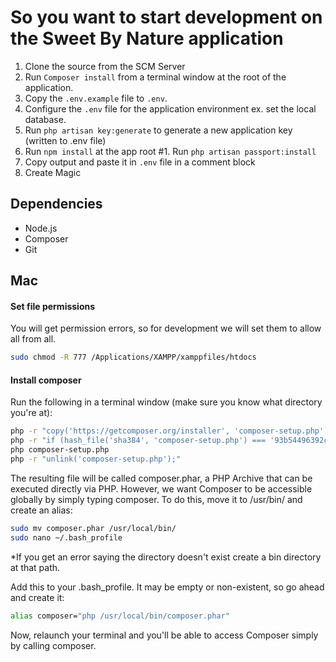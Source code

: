 # So you want to start development on the Sweet By Nature application


1. Clone the source from the SCM Server
2. Run ```Composer install``` from a terminal window at the root of the application.
3. Copy the ```.env.example``` file to ```.env```.
4. Configure the ```.env``` file for the application environment ex. set the local database.
5. Run ```php artisan key:generate``` to generate a new application key (written to .env file)
5. Run `npm install` at the app root
#1. Run `php artisan passport:install`
1. Copy output and paste it in `.env` file in a comment block
8. Create Magic 
## Dependencies
* Node.js
* Composer
* Git

## Mac
#### Set file permissions
You will get permission errors, so for development we will set them to allow all from all.
```sh
sudo chmod -R 777 /Applications/XAMPP/xamppfiles/htdocs
```
#### Install composer
Run the following in a terminal window (make sure you know what directory you're at):
```sh
php -r "copy('https://getcomposer.org/installer', 'composer-setup.php');"
php -r "if (hash_file('sha384', 'composer-setup.php') === '93b54496392c062774670ac18b134c3b3a95e5a5e5c8f1a9f115f203b75bf9a129d5daa8ba6a13e2cc8a1da0806388a8') { echo 'Installer verified'; } else { echo 'Installer corrupt'; unlink('composer-setup.php'); } echo PHP_EOL;"
php composer-setup.php
php -r "unlink('composer-setup.php');"
```
The resulting file will be called composer.phar, a PHP Archive that can be executed directly via PHP. However, we want Composer to be accessible globally by simply typing composer. To do this, move it to /usr/bin/ and create an alias:

```sh
sudo mv composer.phar /usr/local/bin/
sudo nano ~/.bash_profile
```

*If you get an error saying the directory doesn't exist create a bin directory at that path.

Add this to your .bash_profile. It may be empty or non-existent, so go ahead and create it:

```sh
alias composer="php /usr/local/bin/composer.phar"
```
Now, relaunch your terminal and you'll be able to access Composer simply by calling composer.
